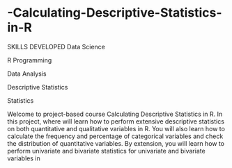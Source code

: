# -Calculating-Descriptive-Statistics-in-R
SKILLS DEVELOPED
Data Science

R Programming

Data Analysis

Descriptive Statistics

Statistics


Welcome to project-based course Calculating Descriptive Statistics in R. In this project, where will learn how to perform extensive descriptive statistics on both quantitative and qualitative variables in R. You will also learn how to calculate the frequency and percentage of categorical variables and check the distribution of quantitative variables. By extension, you will learn how to perform univariate and bivariate statistics for univariate and bivariate variables in
